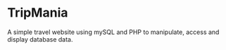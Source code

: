 # TripMania
A simple travel website using mySQL and PHP to manipulate, access and display database data.
